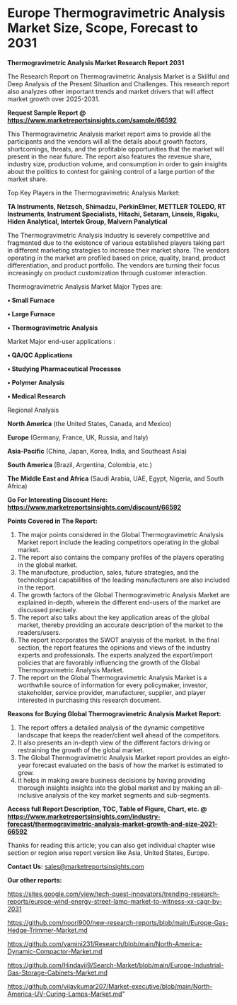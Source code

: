 # Europe Thermogravimetric Analysis Market Size, Scope, Forecast to 2031

<strong>Thermogravimetric Analysis Market Research Report 2031</strong>

The Research Report on Thermogravimetric Analysis Market is a Skillful and Deep Analysis of the Present Situation and Challenges. This research report also analyzes other important trends and market drivers that will affect market growth over 2025-2031.

<strong>Request Sample Report @ <a href=https://www.marketreportsinsights.com/sample/66592>https://www.marketreportsinsights.com/sample/66592</a></strong>

This Thermogravimetric Analysis market report aims to provide all the participants and the vendors will all the details about growth factors, shortcomings, threats, and the profitable opportunities that the market will present in the near future. The report also features the revenue share, industry size, production volume, and consumption in order to gain insights about the politics to contest for gaining control of a large portion of the market share.

Top Key Players in the Thermogravimetric Analysis Market:

<strong>TA Instruments, Netzsch, Shimadzu, PerkinElmer, METTLER TOLEDO, RT Instruments, Instrument Specialists, Hitachi, Setaram, Linseis, Rigaku, Hiden Analytical, Intertek Group, Malvern Panalytical</strong>

The Thermogravimetric Analysis Industry is severely competitive and fragmented due to the existence of various established players taking part in different marketing strategies to increase their market share. The vendors operating in the market are profiled based on price, quality, brand, product differentiation, and product portfolio. The vendors are turning their focus increasingly on product customization through customer interaction.

Thermogravimetric Analysis Market Major Types are:

<strong>• Small Furnace

• Large Furnace

• Thermogravimetric Analysis</strong>

Market Major end-user applications :

<strong>• QA/QC Applications

• Studying Pharmaceutical Processes

• Polymer Analysis

• Medical Research</strong>

Regional Analysis

</u><strong><b>North America</b></strong> (the United States, Canada, and Mexico)

<strong><b>Europe </b></strong>(Germany, France, UK, Russia, and Italy)

<strong><b>Asia-Pacific</b></strong> (China, Japan, Korea, India, and Southeast Asia)

<strong><b>South America</b></strong> (Brazil, Argentina, Colombia, etc.)

<strong><b>The Middle East and Africa</b></strong> (Saudi Arabia, UAE, Egypt, Nigeria, and South Africa)

<strong>Go For Interesting Discount Here: <a href=https://www.marketreportsinsights.com/discount/66592>https://www.marketreportsinsights.com/discount/66592</a></strong>

<strong>Points Covered in The Report:</strong>
<ol>
  <li>The major points considered in the Global Thermogravimetric Analysis Market report include the leading competitors operating in the global market.</li>
  <li>The report also contains the company profiles of the players operating in the global market.</li>
  <li>The manufacture, production, sales, future strategies, and the technological capabilities of the leading manufacturers are also included in the report.</li>
  <li>The growth factors of the Global Thermogravimetric Analysis Market are explained in-depth, wherein the different end-users of the market are discussed precisely.</li>
  <li>The report also talks about the key application areas of the global market, thereby providing an accurate description of the market to the readers/users.</li>
  <li>The report incorporates the SWOT analysis of the market. In the final section, the report features the opinions and views of the industry experts and professionals. The experts analyzed the export/import policies that are favorably influencing the growth of the Global Thermogravimetric Analysis Market.</li>
  <li>The report on the Global Thermogravimetric Analysis Market is a worthwhile source of information for every policymaker, investor, stakeholder, service provider, manufacturer, supplier, and player interested in purchasing this research document.</li>
</ol>
<strong>Reasons for Buying Global Thermogravimetric Analysis Market Report:</strong>

<ol>
  <li>The report offers a detailed analysis of the dynamic competitive landscape that keeps the reader/client well ahead of the competitors.</li>
  <li>It also presents an in-depth view of the different factors driving or restraining the growth of the global market.</li>
  <li>The Global Thermogravimetric Analysis Market report provides an eight-year forecast evaluated on the basis of how the market is estimated to grow.</li>
  <li>It helps in making aware business decisions by having providing thorough insights insights into the global market and by making an all-inclusive analysis of the key market segments and sub-segments.</li>
</ol>
<strong>Access full Report Description, TOC, Table of Figure, Chart, etc. @ <a href=https://www.marketreportsinsights.com/industry-forecast/thermogravimetric-analysis-market-growth-and-size-2021-66592>https://www.marketreportsinsights.com/industry-forecast/thermogravimetric-analysis-market-growth-and-size-2021-66592</a></strong>


Thanks for reading this article; you can also get individual chapter wise section or region wise report version like Asia, United States, Europe.

<strong>Contact Us:</strong>
sales@marketreportsinsights.com

<strong>Our other reports:</strong>

<a href=https://sites.google.com/view/tech-quest-innovators/trending-research-reports/europe-wind-energy-street-lamp-market-to-witness-xx-cagr-by-2031>https://sites.google.com/view/tech-quest-innovators/trending-research-reports/europe-wind-energy-street-lamp-market-to-witness-xx-cagr-by-2031</a>

<a href=https://github.com/noori900/new-research-reports/blob/main/Europe-Gas-Hedge-Trimmer-Market.md>https://github.com/noori900/new-research-reports/blob/main/Europe-Gas-Hedge-Trimmer-Market.md</a>

<a href=https://github.com/yamini231/Research/blob/main/North-America-Dynamic-Compactor-Market.md>https://github.com/yamini231/Research/blob/main/North-America-Dynamic-Compactor-Market.md</a>

<a href=https://github.com/Hindavii9/Search-Market/blob/main/Europe-Industrial-Gas-Storage-Cabinets-Market.md>https://github.com/Hindavii9/Search-Market/blob/main/Europe-Industrial-Gas-Storage-Cabinets-Market.md</a>

<a href=https://github.com/vijaykumar207/Market-executive/blob/main/North-America-UV-Curing-Lamps-Market.md>https://github.com/vijaykumar207/Market-executive/blob/main/North-America-UV-Curing-Lamps-Market.md</a>"
